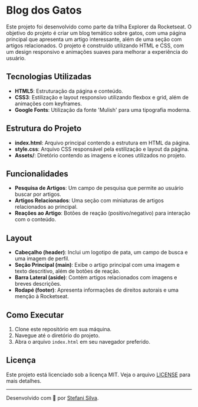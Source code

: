 # Blog dos Gatos

Este projeto foi desenvolvido como parte da trilha Explorer da Rocketseat. O objetivo do projeto é criar um blog temático sobre gatos, com uma página principal que apresenta um artigo interessante, além de uma seção com artigos relacionados. O projeto é construído utilizando HTML e CSS, com um design responsivo e animações suaves para melhorar a experiência do usuário.

## Tecnologias Utilizadas

- **HTML5**: Estruturação da página e conteúdo.
- **CSS3**: Estilização e layout responsivo utilizando flexbox e grid, além de animações com keyframes.
- **Google Fonts**: Utilização da fonte 'Mulish' para uma tipografia moderna.

## Estrutura do Projeto

- **index.html**: Arquivo principal contendo a estrutura em HTML da página.
- **style.css**: Arquivo CSS responsável pela estilização e layout da página.
- **Assets/**: Diretório contendo as imagens e ícones utilizados no projeto.

## Funcionalidades

- **Pesquisa de Artigos**: Um campo de pesquisa que permite ao usuário buscar por artigos.
- **Artigos Relacionados**: Uma seção com miniaturas de artigos relacionados ao principal.
- **Reações ao Artigo**: Botões de reação (positivo/negativo) para interação com o conteúdo.

## Layout

- **Cabeçalho (header)**: Inclui um logotipo de pata, um campo de busca e uma imagem de perfil.
- **Seção Principal (main)**: Exibe o artigo principal com uma imagem e texto descritivo, além de botões de reação.
- **Barra Lateral (aside)**: Contém artigos relacionados com imagens e breves descrições.
- **Rodapé (footer)**: Apresenta informações de direitos autorais e uma menção à Rocketseat.

## Como Executar

1. Clone este repositório em sua máquina.
2. Navegue até o diretório do projeto.
3. Abra o arquivo `index.html` em seu navegador preferido.

## Licença

Este projeto está licenciado sob a licença MIT. Veja o arquivo [LICENSE](LICENSE) para mais detalhes.

---

Desenvolvido com 💜 por [Stefani Silva](https://github.com/StefaniSS).
